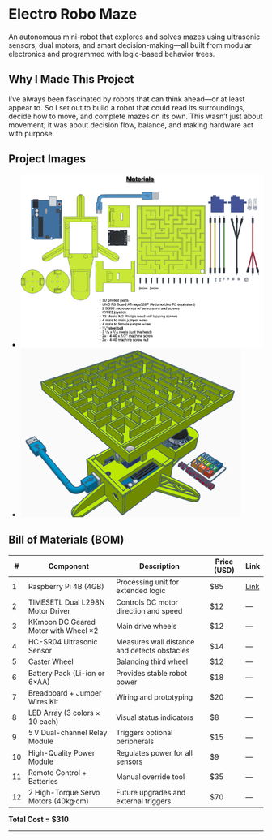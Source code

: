 # Electro Robo Maze 

An autonomous mini-robot that explores and solves mazes using ultrasonic sensors, dual motors, and smart decision-making—all built from modular electronics and programmed with logic-based behavior trees.

## Why I Made This Project

I’ve always been fascinated by robots that can think ahead—or at least appear to. So I set out to build a robot that could read its surroundings, decide how to move, and complete mazes on its own. This wasn’t just about movement; it was about decision flow, balance, and making hardware act with purpose.

## Project Images
- ![alt text](image1.png) 
- ![alt text](image2.png) 

## Bill of Materials (BOM)

| # | Component                                | Description                                     | Price (USD) | Link |
|---|------------------------------------------|-------------------------------------------------|-------------|------|
| 1 | Raspberry Pi 4B (4GB)                    | Processing unit for extended logic             | $85         | [Link](https://www.ram-e-shop.com/ar/shop/rpi4-board-4gb-raspberry-pi-4b-4gb-8051) |
| 2 | TIMESETL Dual L298N Motor Driver         | Controls DC motor direction and speed          | $12         | — |
| 3 | KKmoon DC Geared Motor with Wheel ×2     | Main drive wheels                              | $12         | — |
| 4 | HC-SR04 Ultrasonic Sensor                | Measures wall distance and detects obstacles   | $14         | — |
| 5 | Caster Wheel                             | Balancing third wheel                          | $12         | — |
| 6 | Battery Pack (Li-ion or 6×AA)            | Provides stable robot power                    | $18         | — |
| 7 | Breadboard + Jumper Wires Kit            | Wiring and prototyping                         | $20         | — |
| 8 | LED Array (3 colors × 10 each)           | Visual status indicators                       | $8          | — |
| 9 | 5 V Dual-channel Relay Module            | Triggers optional peripherals                  | $15         | — |
|10 | High-Quality Power Module                | Regulates power for all sensors                | $9          | — |
|11 | Remote Control + Batteries               | Manual override tool                           | $35         | — |
|12 | 2 High-Torque Servo Motors (40kg·cm)     | Future upgrades and external triggers          | $70         | — |

**Total Cost = $310**

---
